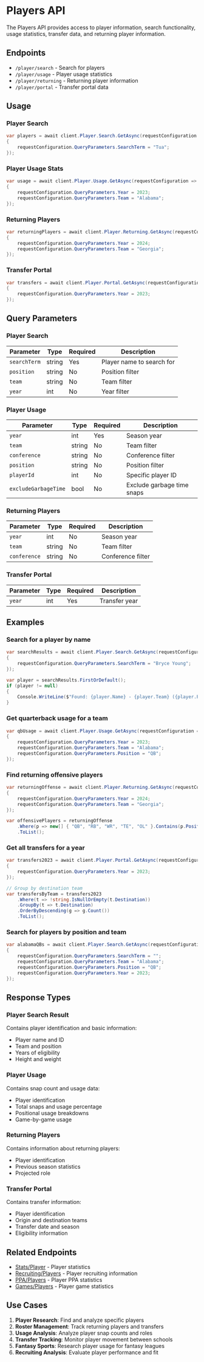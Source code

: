 # Players API

The Players API provides access to player information, search functionality, usage statistics, transfer data, and returning player information.

## Endpoints

- `/player/search` - Search for players
- `/player/usage` - Player usage statistics
- `/player/returning` - Returning player information
- `/player/portal` - Transfer portal data

## Usage

### Player Search

```csharp
var players = await client.Player.Search.GetAsync(requestConfiguration =>
{
    requestConfiguration.QueryParameters.SearchTerm = "Tua";
});
```

### Player Usage Stats

```csharp
var usage = await client.Player.Usage.GetAsync(requestConfiguration =>
{
    requestConfiguration.QueryParameters.Year = 2023;
    requestConfiguration.QueryParameters.Team = "Alabama";
});
```

### Returning Players

```csharp
var returningPlayers = await client.Player.Returning.GetAsync(requestConfiguration =>
{
    requestConfiguration.QueryParameters.Year = 2024;
    requestConfiguration.QueryParameters.Team = "Georgia";
});
```

### Transfer Portal

```csharp
var transfers = await client.Player.Portal.GetAsync(requestConfiguration =>
{
    requestConfiguration.QueryParameters.Year = 2023;
});
```

## Query Parameters

### Player Search

| Parameter | Type | Required | Description |
|-----------|------|----------|-------------|
| `searchTerm` | string | Yes | Player name to search for |
| `position` | string | No | Position filter |
| `team` | string | No | Team filter |
| `year` | int | No | Year filter |

### Player Usage

| Parameter | Type | Required | Description |
|-----------|------|----------|-------------|
| `year` | int | Yes | Season year |
| `team` | string | No | Team filter |
| `conference` | string | No | Conference filter |
| `position` | string | No | Position filter |
| `playerId` | int | No | Specific player ID |
| `excludeGarbageTime` | bool | No | Exclude garbage time snaps |

### Returning Players

| Parameter | Type | Required | Description |
|-----------|------|----------|-------------|
| `year` | int | No | Season year |
| `team` | string | No | Team filter |
| `conference` | string | No | Conference filter |

### Transfer Portal

| Parameter | Type | Required | Description |
|-----------|------|----------|-------------|
| `year` | int | Yes | Transfer year |

## Examples

### Search for a player by name

```csharp
var searchResults = await client.Player.Search.GetAsync(requestConfiguration =>
{
    requestConfiguration.QueryParameters.SearchTerm = "Bryce Young";
});

var player = searchResults.FirstOrDefault();
if (player != null)
{
    Console.WriteLine($"Found: {player.Name} - {player.Team} ({player.Position})");
}
```

### Get quarterback usage for a team

```csharp
var qbUsage = await client.Player.Usage.GetAsync(requestConfiguration =>
{
    requestConfiguration.QueryParameters.Year = 2023;
    requestConfiguration.QueryParameters.Team = "Alabama";
    requestConfiguration.QueryParameters.Position = "QB";
});
```

### Find returning offensive players

```csharp
var returningOffense = await client.Player.Returning.GetAsync(requestConfiguration =>
{
    requestConfiguration.QueryParameters.Year = 2024;
    requestConfiguration.QueryParameters.Team = "Georgia";
});

var offensivePlayers = returningOffense
    .Where(p => new[] { "QB", "RB", "WR", "TE", "OL" }.Contains(p.Position))
    .ToList();
```

### Get all transfers for a year

```csharp
var transfers2023 = await client.Player.Portal.GetAsync(requestConfiguration =>
{
    requestConfiguration.QueryParameters.Year = 2023;
});

// Group by destination team
var transfersByTeam = transfers2023
    .Where(t => !string.IsNullOrEmpty(t.Destination))
    .GroupBy(t => t.Destination)
    .OrderByDescending(g => g.Count())
    .ToList();
```

### Search for players by position and team

```csharp
var alabamaQBs = await client.Player.Search.GetAsync(requestConfiguration =>
{
    requestConfiguration.QueryParameters.SearchTerm = "";
    requestConfiguration.QueryParameters.Team = "Alabama";
    requestConfiguration.QueryParameters.Position = "QB";
    requestConfiguration.QueryParameters.Year = 2023;
});
```

## Response Types

### Player Search Result

Contains player identification and basic information:
- Player name and ID
- Team and position
- Years of eligibility
- Height and weight

### Player Usage

Contains snap count and usage data:
- Player identification
- Total snaps and usage percentage
- Positional usage breakdowns
- Game-by-game usage

### Returning Players

Contains information about returning players:
- Player identification
- Previous season statistics
- Projected role

### Transfer Portal

Contains transfer information:
- Player identification
- Origin and destination teams
- Transfer date and season
- Eligibility information

## Related Endpoints

- [Stats/Player](stats.md) - Player statistics
- [Recruiting/Players](recruiting.md) - Player recruiting information
- [PPA/Players](ppa.md) - Player PPA statistics
- [Games/Players](games.md) - Player game statistics

## Use Cases

1. **Player Research**: Find and analyze specific players
2. **Roster Management**: Track returning players and transfers
3. **Usage Analysis**: Analyze player snap counts and roles
4. **Transfer Tracking**: Monitor player movement between schools
5. **Fantasy Sports**: Research player usage for fantasy leagues
6. **Recruiting Analysis**: Evaluate player performance and fit